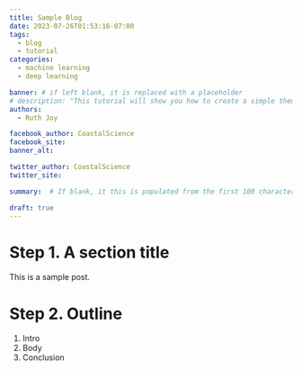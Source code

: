 ```yaml
---
title: Sample Blog
date: 2023-07-26T01:53:16-07:00
tags: 
  - blog
  - tutorial
categories: 
  - machine learning
  - deep learning

banner: # if left blank, it is replaced with a placeholder
# description: "This tutorial will show you how to create a simple theme in Hugo. I assume that you are familiar with HTML, the bash command line, and that you are comfortable using Markdown to format content."
authors: 
  - Ruth Joy

facebook_author: CoastalScience
facebook_site: 
banner_alt: 

twitter_author: CoastalScience
twitter_site: 

summary:  # If blank, it this is populated from the first 100 characters from the post 

draft: true
---
```


# Step 1. A section title

This is a sample post. 

# Step 2. Outline

1. Intro
2. Body
3. Conclusion